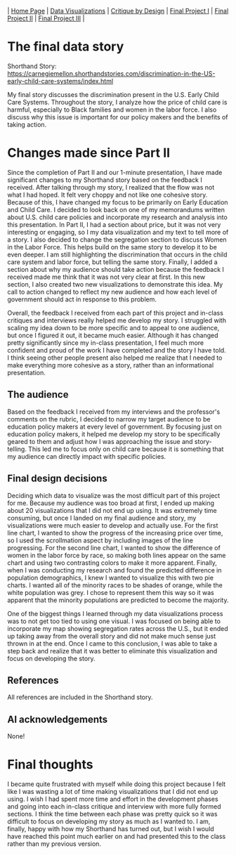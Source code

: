 | [Home Page](https://aalutz.github.io/AubreyLutz-Portfolio/) | [Data Visualizations](dataviz-examples) | [Critique by Design](critique-by-design) | [Final Project I](final-project-part-one) | [Final Project II](final-project-part-two) | [Final Project III](final-project-part-three) |

# The final data story
Shorthand Story: https://carnegiemellon.shorthandstories.com/discrimination-in-the-US-early-child-care-systems/index.html

My final story discusses the discrimination present in the U.S. Early Child Care Systems. Throughout the story, I analyze how the price of child care is harmful, especially to Black families and women in the labor force. I also discuss why this issue is important for our policy makers and the benefits of taking action. 

# Changes made since Part II

Since the completion of Part II and our 1-minute presentation, I have made significant changes to my Shorthand story based on the feedback I received. After talking through my story, I realized that the flow was not what I had hoped. It felt very choppy and not like one cohesive story. Because of this, I have changed my focus to be primarily on Early Education and Child Care. I decided to look back on one of my memorandums written about U.S. child care policies and incorporate my research and analysis into this presentation. In Part II, I had a section about price, but it was not very interesting or engaging, so I my data visualization and my text to tell more of a story. I also decided to change the segregation section to discuss Women in the Labor Force. This helps build on the same story to develop it to be even deeper. I am still highlighting the discrimination that occurs in the child care system and labor force, but telling the same story. Finally, I added a section about why my audience should take action because the feedback I received made me think that it was not very clear at first. In this new section, I also created two new visualizations to demonstrate this idea. My call to action changed to reflect my new audience and how each level of government should act in response to this problem.

Overall, the feedback I received from each part of this project and in-class critiques and interviews really helped me develop my story. I struggled with scaling my idea down to be more specific and to appeal to one audience, but once I figured it out, it became much easier. Although it has changed pretty significantly since my in-class presentation, I feel much more confident and proud of the work I have completed and the story I have told. I think seeing other people present also helped me realize that I needed to make everything more cohesive as a story, rather than an informational presentation. 

## The audience

Based on the feedback I received from my interviews and the professor's comments on the rubric, I decided to narrow my target audience to be education policy makers at every level of government. By focusing just on education policy makers, it helped me develop my story to be specifically geared to them and adjust how I was approaching the issue and story-telling. This led me to focus only on child care because it is something that my audience can directly impact with specific policies. 


## Final design decisions

Deciding which data to visualize was the most difficult part of this project for me. Because my audience was too broad at first, I ended up making about 20 visualizations that I did not end up using. It was extremely time consuming, but once I landed on my final audience and story, my visualizations were much easier to develop and actually use. For the first line chart, I wanted to show the progress of the increasing price over time, so I used the scrollmation aspect by including images of the line progressing. For the second line chart, I wanted to show the difference of women in the labor force by race, so making both lines appear on the same chart and using two contrasting colors to make it more apparent. Finally, when I was conducting my research and found the predicted difference in population demographics, I knew I wanted to visualize this with two pie charts. I wanted all of the minority races to be shades of orange, while the white population was grey. I chose to represent them this way so it was apparent that the minority populations are predicted to become the majority.

One of the biggest things I learned through my data visualizations process was to not get too tied to using one visual. I was focused on being able to incorporate my map showing segregation rates across the U.S., but it ended up taking away from the overall story and did not make much sense just thrown in at the end. Once I came to this conclusion, I was able to take a step back and realize that it was better to eliminate this visualization and focus on developing the story.

## References
All references are included in the Shorthand story.

## AI acknowledgements
None!

# Final thoughts

I became quite frustrated with myself while doing this project because I felt like I was wasting a lot of time making visualizations that I did not end up using. I wish I had spent more time and effort in the development phases and going into each in-class critique and interview with more fully formed sections. I think the time between each phase was pretty quick so it was difficult to focus on developing my story as much as I wanted to. I am, finally, happy with how my Shorthand has turned out, but I wish I would have reached this point much earlier on and had presented this to the class rather than my previous version. 

